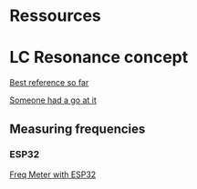 # Ressources

# LC Resonance concept


[Best reference so far](https://www.chessprogramming.org/DGT_Board)

[Someone had a go at it](https://electronics.stackexchange.com/questions/551581/detecting-chess-pieces-on-the-board)

## Measuring frequencies

### ESP32
[Freq Meter with ESP32](https://www.esp32.com/viewtopic.php?t=17018)

